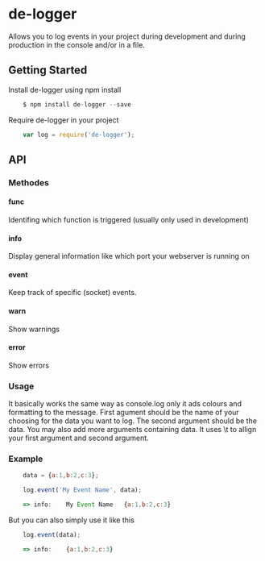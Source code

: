 # de-logger
Allows you to log events in your project during development and during production in the console and/or in a file.


## Getting Started

Install de-logger using npm install
```javascript
	$ npm install de-logger --save
```

Require de-logger in your project
```javascript
	var log = require('de-logger');
```

## API
### Methodes

#### func
Identifing which function is triggered (usually only used in development)

#### info
Display general information like which port your webserver is running on

#### event
Keep track of specific (socket) events.

#### warn
Show warnings

#### error
Show errors

### Usage
It basically works the same way as console.log only it ads colours and formatting to the message.
First agument should be the name of your choosing for the data you want to log. The second argument should be the data. You may also add more arguments containing data. It uses \t to allign your first argument and second argument.

### Example
```javascript
	data = {a:1,b:2,c:3};

	log.event('My Event Name', data);
```
```javascript
	=> info:	My Event Name	{a:1,b:2,c:3}

```

But you can also simply use it like this
```javascript
	log.event(data);
```
```javascript
	=> info:	{a:1,b:2,c:3}